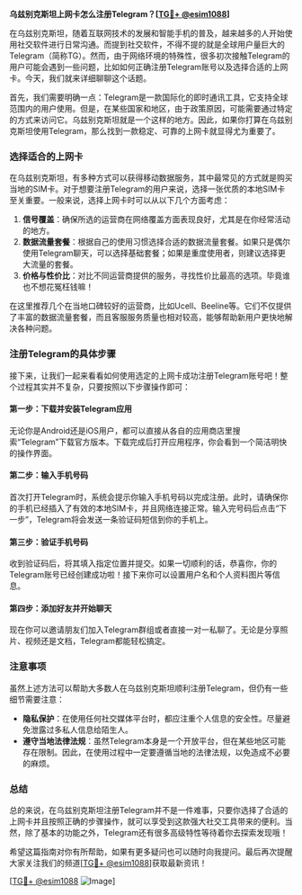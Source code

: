 **乌兹别克斯坦上网卡怎么注册Telegram？[[TG💪+ @esim1088](https://t.me/s/esim1088)]**

在乌兹别克斯坦，随着互联网技术的发展和智能手机的普及，越来越多的人开始使用社交软件进行日常沟通。而提到社交软件，不得不提的就是全球用户量巨大的Telegram（简称TG）。然而，由于网络环境的特殊性，很多初次接触Telegram的用户可能会遇到一些问题，比如如何正确注册Telegram账号以及选择合适的上网卡。今天，我们就来详细聊聊这个话题。

首先，我们需要明确一点：Telegram是一款国际化的即时通讯工具，它支持全球范围内的用户使用。但是，在某些国家和地区，由于政策原因，可能需要通过特定的方式来访问它。乌兹别克斯坦就是一个这样的地方。因此，如果你打算在乌兹别克斯坦使用Telegram，那么找到一款稳定、可靠的上网卡就显得尤为重要了。

### 选择适合的上网卡

在乌兹别克斯坦，有多种方式可以获得移动数据服务，其中最常见的方式就是购买当地的SIM卡。对于想要注册Telegram的用户来说，选择一张优质的本地SIM卡至关重要。一般来说，选择上网卡时可以从以下几个方面考虑：

1. **信号覆盖**：确保所选的运营商在网络覆盖方面表现良好，尤其是在你经常活动的地方。
2. **数据流量套餐**：根据自己的使用习惯选择合适的数据流量套餐。如果只是偶尔使用Telegram聊天，可以选择基础套餐；如果是重度使用者，则建议选择更大流量的套餐。
3. **价格与性价比**：对比不同运营商提供的服务，寻找性价比最高的选项。毕竟谁也不想花冤枉钱嘛！

在这里推荐几个在当地口碑较好的运营商，比如Ucell、Beeline等。它们不仅提供了丰富的数据流量套餐，而且客服服务质量也相对较高，能够帮助新用户更快地解决各种问题。

### 注册Telegram的具体步骤

接下来，让我们一起来看看如何使用选定的上网卡成功注册Telegram账号吧！整个过程其实并不复杂，只要按照以下步骤操作即可：

#### 第一步：下载并安装Telegram应用
无论你是Android还是iOS用户，都可以直接从各自的应用商店里搜索“Telegram”下载官方版本。下载完成后打开应用程序，你会看到一个简洁明快的操作界面。

#### 第二步：输入手机号码
首次打开Telegram时，系统会提示你输入手机号码以完成注册。此时，请确保你的手机已经插入了有效的本地SIM卡，并且网络连接正常。输入完号码后点击“下一步”，Telegram将会发送一条验证码短信到你的手机上。

#### 第三步：验证手机号码
收到验证码后，将其填入指定位置并提交。如果一切顺利的话，恭喜你，你的Telegram账号已经创建成功啦！接下来你可以设置用户名和个人资料图片等信息。

#### 第四步：添加好友并开始聊天
现在你可以邀请朋友们加入Telegram群组或者直接一对一私聊了。无论是分享照片、视频还是文档，Telegram都能轻松搞定。

### 注意事项

虽然上述方法可以帮助大多数人在乌兹别克斯坦顺利注册Telegram，但仍有一些细节需要注意：

- **隐私保护**：在使用任何社交媒体平台时，都应注重个人信息的安全性。尽量避免泄露过多私人信息给陌生人。
- **遵守当地法律法规**：虽然Telegram本身是一个开放平台，但在某些地区可能存在限制。因此，在使用过程中一定要遵循当地的法律法规，以免造成不必要的麻烦。

### 总结

总的来说，在乌兹别克斯坦注册Telegram并不是一件难事，只要你选择了合适的上网卡并且按照正确的步骤操作，就可以享受到这款强大社交工具带来的便利。当然，除了基本的功能之外，Telegram还有很多高级特性等待着你去探索发现哦！

希望这篇指南对你有所帮助，如果有更多疑问也可以随时向我提问。最后再次提醒大家关注我们的频道[[TG💪+ @esim1088](https://t.me/s/esim1088)]获取最新资讯！

[[TG💪+ @esim1088](https://t.me/s/esim1088) ![Image](https://i.postimg.cc/4NQfJmqS/Snipaste-2025-05-13-00-14-12.png)]